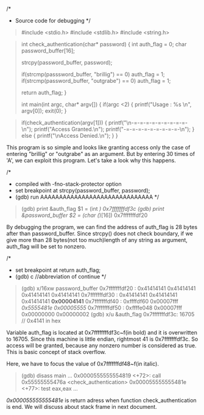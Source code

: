 /*
 * Source code for debugging
 */
>#include <stdio.h>
>#include <stdlib.h>
>#include <string.h>

>int check_authentication(char* password) {
>  int auth_flag = 0;
>  char password_buffer[16];
>  
>  strcpy(password_buffer, password);
>  
>  if(strcmp(passsword_buffer, "brillig") == 0)
>    auth_flag = 1;
>  if(strcmp(password_buffer, "outgrabe") == 0)
>    auth_flag = 1;
>  
>  return auth_flag;
>}
>
>int main(int argc, char* argv[]) {
>  if(argc <2) {
>    printf("Usage : %s <password>\n", argv[0]);
>    exit(0);
>  }
  
>  if(check_authentication(argv[1])) {
>    printf("\n-=-=-=-=-=-=-=-=-=-\n");
>    printf("Access Granted.\n");
>    printf("-=-=-=-=-=-=-=-=-=-\n");
>  }
>  else {
>    printf("\nAccess Denied.\n");
>  }
>}

This program is so simple and looks like granting access only the case of
entering "brillig" or "outgrabe" as an argument.
But by entering 30 times of 'A', we can exploit this program.
Let's take a look why this happens.

/*
 * compiled with -fno-stack-protector option
 * set breakpoint at strcpy(password_buffer, password);
 * (gdb) run AAAAAAAAAAAAAAAAAAAAAAAAAAAAAA
 */
>(gdb) print &auth_flag
>$1 = (int *) 0x7fffffffdf3c
>(gdb) print &password_buffer
>$2 = (char (*)[16]) 0x7fffffffdf20

By debugging the program, we can find the address of auth_flag is 28 bytes after 
than password_buffer. Since strcpy() does not check boundary, if we give more than
28 bytes(not too much)length of any string as argument, auth_flag will be set to nonzero.

/*
 * set breakpoint at return auth_flag;
 * (gdb) c  //abbreviation of continue
 */
>(gdb) x/16xw password_buffer
>0x7fffffffdf20 : 0x41414141 0x41414141  0x41414141  0x41414141
>0x7fffffffdf30 : 0x41414141 0x41414141  0x41414141  **0x00004141**
>0x7fffffffdf40 : 0xffffdf60 0x00007fff  *0x5555481e  0x00005555*
>0x7fffffffdf50 : 0xffffe048 0x00007fff  0x00000000  0x00000002
>(gdb) x/u &auth_flag
>0x7fffffffdf3c: 16705 // 0x4141 in hex

Variable auth_flag is located at 0x7ffffffffdf3c~f(in bold) and 
it is overwritten to 16705. Since this machine is little endian,
rightmost 41 is 0x7fffffffdf3c. So access will be granted, because
any nonzero number is considered as true. This is basic concept of stack overflow.

Here, we have to focus the value of 0x7fffffffdf48~f(in italic).

>(gdb) disass main
>...
>0x0000555555554819 <+72>:  call 0x55555555476a <check_authentication>
>0x000055555555481e <+77>:  test eax,eax
>...

*0x000055555555481e* is return adress when function check_authentication is end.
We will discuss about stack frame in next document.
